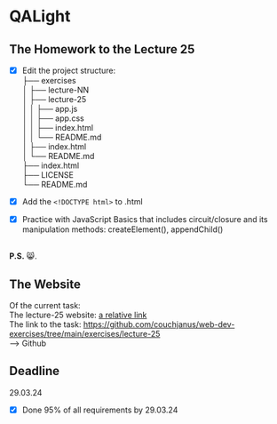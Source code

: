 # QALight
## The Homework to the Lecture 25

- [x] Edit the project structure:<br>
├── exercises<br>
│   ├── lecture-NN<br>
│   ├── lecture-25<br>
│   │   ├── app.js<br>
│   │   ├── app.css<br>
│   │   ├── index.html<br>
│   │   └── README.md<br>
│   ├── index.html <br>
│   └── README.md<br>
├── index.html<br>
├── LICENSE<br>
└── README.md<br>

- [x] Add the `<!DOCTYPE html>` to .html<br>
- [x] Practice with JavaScript Basics that includes circuit/closure and its manipulation methods: createElement(), appendChild()
<br><br>

**P.S.** 😸.

## The Website
Of the current task: <br>
The lecture-25 website: [a relative link](./index.html)<br>
The link to the task: https://github.com/couchjanus/web-dev-exercises/tree/main/exercises/lecture-25
<br />
--> Github

## Deadline
29.03.24 <br />

- [x] Done 95% of all requirements by 29.03.24